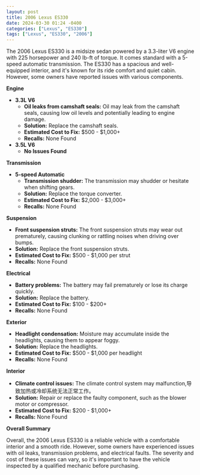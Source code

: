 ```yaml
---
layout: post
title: 2006 Lexus ES330
date: 2024-03-30 01:24 -0400
categories: ["Lexus", "ES330"]
tags: ["Lexus", "ES330", "2006"]
---
```

The 2006 Lexus ES330 is a midsize sedan powered by a 3.3-liter V6 engine with 225 horsepower and 240 lb-ft of torque. It comes standard with a 5-speed automatic transmission. The ES330 has a spacious and well-equipped interior, and it's known for its ride comfort and quiet cabin. However, some owners have reported issues with various components.

**Engine**

* **3.3L V6**
    * **Oil leaks from camshaft seals:** Oil may leak from the camshaft seals, causing low oil levels and potentially leading to engine damage.
    * **Solution:** Replace the camshaft seals.
    * **Estimated Cost to Fix:** $500 - $1,000+
    * **Recalls:** None Found
* **3.5L V6**
    * **No Issues Found**

**Transmission**

* **5-speed Automatic**
    * **Transmission shudder:** The transmission may shudder or hesitate when shifting gears.
    * **Solution:** Replace the torque converter.
    * **Estimated Cost to Fix:** $2,000 - $3,000+
    * **Recalls:** None Found

**Suspension**

* **Front suspension struts:** The front suspension struts may wear out prematurely, causing clunking or rattling noises when driving over bumps.
* **Solution:** Replace the front suspension struts.
* **Estimated Cost to Fix:** $500 - $1,000 per strut
* **Recalls:** None Found

**Electrical**

* **Battery problems:** The battery may fail prematurely or lose its charge quickly.
* **Solution:** Replace the battery.
* **Estimated Cost to Fix:** $100 - $200+
* **Recalls:** None Found

**Exterior**

* **Headlight condensation:** Moisture may accumulate inside the headlights, causing them to appear foggy.
* **Solution:** Replace the headlights.
* **Estimated Cost to Fix:** $500 - $1,000 per headlight
* **Recalls:** None Found

**Interior**

* **Climate control issues:** The climate control system may malfunction,导致加热或冷却系统无法正常工作。
* **Solution:** Repair or replace the faulty component, such as the blower motor or compressor.
* **Estimated Cost to Fix:** $200 - $1,000+
* **Recalls:** None Found

**Overall Summary**

Overall, the 2006 Lexus ES330 is a reliable vehicle with a comfortable interior and a smooth ride. However, some owners have experienced issues with oil leaks, transmission problems, and electrical faults. The severity and cost of these issues can vary, so it's important to have the vehicle inspected by a qualified mechanic before purchasing.

